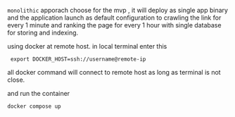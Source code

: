 `monolithic` apporach choose for the mvp , it will deploy as single app binary and the application launch as default configuration to crawling the link for every 1 minute and ranking the page for every 1 hour with single database for storing and indexing.


using docker at remote host.
in local terminal enter this
```
 export DOCKER_HOST=ssh://username@remote-ip
```
all docker command will connect to remote host as long as terminal is not close.

and run the container 
```
docker compose up
```
